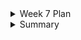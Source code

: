 <details>
<summary>Week 7 Plan</summary>
<br>
<ul>
    <li> Finalize the high-fidelity wireframes by Saturday.</li>
    <li> Get the pop-up box to work. This feature appears every time the users want to input their daily calories intake.</li>
    <li> Reading in the users' body information into LocalStorage.</li>
    <li> Decide and finalize what our team is going to tests or create the CI/CD Pipeline.</li>
    <li> Create Github issues. </li>
</ul>
</details>

<details>
<summary>Summary</summary>
<br>
<ul>
    <li> This week we are basically want to make our website to do CRUD.</li>
    <li> For Create, we want our website to be able to store users' personal information such as name, age, weight, height, and sex and calculate the approximate goals that users can achieve. Then, it can also store the calories the users inputted.</li>
    <li> For Read, we want our website to visualize or to show the users the profiles that have been created for them and their daily calories intake. </li>
    <li> For Update, we want our website to allow users to update their profiles or their calories records.</li>
    <li> For Delete, we want our website to allow users to delete their profiles or their calories records. </li>
</details>


